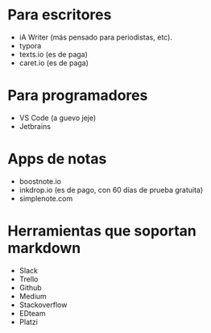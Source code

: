 # Para escritores
- iA Writer (más pensado para periodistas, etc).
- typora
- texts.io (es de paga)
- caret.io (es de paga)

# Para programadores
- VS Code (a guevo jeje)
- Jetbrains

# Apps de notas
- boostnote.io
- inkdrop.io (es de pago, con 60 días de prueba gratuita)
- simplenote.com

# Herramientas que soportan markdown
- Slack
- Trello
- Github
- Medium
- Stackoverflow
- EDteam
- Platzi